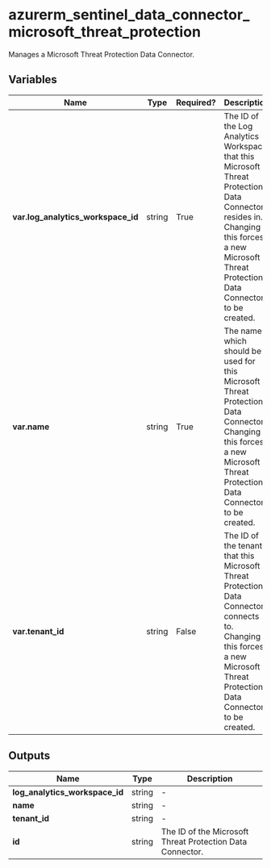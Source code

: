 # azurerm_sentinel_data_connector_microsoft_threat_protection

Manages a Microsoft Threat Protection Data Connector.

## Variables

| Name | Type | Required? |  Description |
| ---- | ---- | --------- |  ----------- |
| **var.log_analytics_workspace_id** | string | True | The ID of the Log Analytics Workspace that this Microsoft Threat Protection Data Connector resides in. Changing this forces a new Microsoft Threat Protection Data Connector to be created. | 
| **var.name** | string | True | The name which should be used for this Microsoft Threat Protection Data Connector. Changing this forces a new Microsoft Threat Protection Data Connector to be created. | 
| **var.tenant_id** | string | False | The ID of the tenant that this Microsoft Threat Protection Data Connector connects to. Changing this forces a new Microsoft Threat Protection Data Connector to be created. | 



## Outputs

| Name | Type | Description |
| ---- | ---- | --------- | 
| **log_analytics_workspace_id** | string  | - | 
| **name** | string  | - | 
| **tenant_id** | string  | - | 
| **id** | string  | The ID of the Microsoft Threat Protection Data Connector. | 